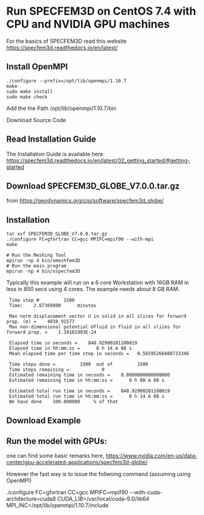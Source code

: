 # Run SPECFEM3D on CentOS 7.4 with CPU and NVIDIA GPU machines 

For the basics of SPECFEM3D read this website
https://specfem3d.readthedocs.io/en/latest/


## Install OpenMPI
```
./configure --prefix=/opt/lib/openmpi/1.10.7
make
sudo make install
sudo make check
```
Add the the Path /opt/lib/openmpi/1.10.7/bin

Download Source Code

## Read Installation Guide

The Installation Guide is available here:
https://specfem3d.readthedocs.io/en/latest/02_getting_started/#getting-started

## Download SPECFEM3D_GLOBE_V7.0.0.tar.gz
from
https://geodynamics.org/cig/software/specfem3d_globe/

## Installation

```
tar xvf SPECFEM3D_GLOBE_V7.0.0.tar.gz
./configure FC=gfortran CC=gcc MPIFC=mpif90 --with-mpi
make

# Run the Meshing Tool
mpirun -np 4 bin/xmeshfem3D
# Run the main program
mpirun -np 4 bin/xspecfem3D

```
Typically this example will run on a 6 core Workstation with 16GB RAM in less in 850 secs using 4 cores.
The example needs about 8 GB RAM.

```
 Time step #         1500
 Time:    2.67369890      minutes

 Max norm displacement vector U in solid in all slices for forward prop. (m) =    4038.91577
 Max non-dimensional potential Ufluid in fluid in all slices for forward prop. =    1.39181993E-24

 Elapsed time in seconds =    848.92900201100019
 Elapsed time in hh:mm:ss =      0 h 14 m 08 s
 Mean elapsed time per time step in seconds =   0.56595266800733346

 Time steps done =         1500  out of         1500
 Time steps remaining =            0
 Estimated remaining time in seconds =    0.0000000000000000
 Estimated remaining time in hh:mm:ss =      0 h 00 m 00 s

 Estimated total run time in seconds =    848.92900201100019
 Estimated total run time in hh:mm:ss =      0 h 14 m 08 s
 We have done    100.000000     % of that

```

## Download Example



## Run the model with GPUs:

one can find some basic remarks here, 
https://www.nvidia.com/en-us/data-center/gpu-accelerated-applications/specfem3d-globe/

However the fast way is to issue the follwoing command (assuming using OpenMPI)

./configure FC=gfortran CC=gcc MPIFC=mpif90 --with-cuda-architecture=cuda8  CUDA_LIB=/usr/local/cuda-9.0/lib64 MPI_INC=/opt/lib/openmpi/1.10.7/include




